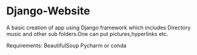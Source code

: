 # Django-Website

A basic creation of app using Django framework which includes Directory music and other sub folders.One can put pictures,hyperlinks etc.

Requirements:
BeautifulSoup
Pycharm or conda
